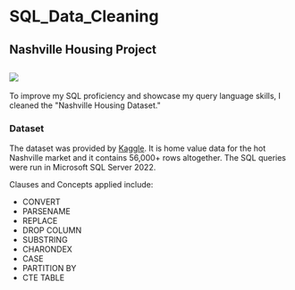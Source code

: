 # SQL_Data_Cleaning
Nashville Housing Project
---
![](https://it-s.com/wp-content/webp-express/webp-images/uploads/2021/11/why-data-cleansing-is-important-for-ecommerce-busi.jpeg.webp)
---
To improve my SQL proficiency and showcase my query language skills, I cleaned the "Nashville Housing Dataset."
### Dataset
The dataset was provided by [Kaggle](https://www.kaggle.com/datasets/tmthyjames/nashville-housing-data). 
It is home value data for the hot Nashville market and it contains 56,000+ rows altogether. 
The SQL queries were run in Microsoft SQL Server 2022.

Clauses and Concepts applied include:
- CONVERT
- PARSENAME
- REPLACE
- DROP COLUMN
- SUBSTRING
- CHARONDEX
- CASE
- PARTITION BY
- CTE TABLE
